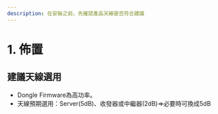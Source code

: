 ```yaml
---
description: 在安裝之前，先確認產品天線是否符合建議
---
```


# 1. 佈置

## 建議天線選用

* Dongle Firmware為高功率。
* 天線預期選用：Server\(5dB\)、收發器或中繼器\(2dB\)=&gt;必要時可換成5dB

